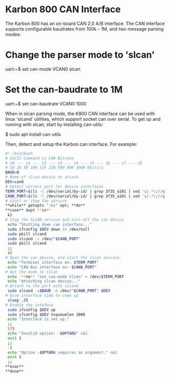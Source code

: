# Karbon 800 CAN Interface

The Karbon 800 has an on-board CAN 2.0 A/B interface. The CAN interface supports configurable baudrates from 100k – 1M, and two message parsing modes:

# Change the parser mode to 'slcan'
uart:~$ set can-mode VCAN0 slcan

# Set the can-baudrate to 1M
uart:~$ set can-baudrate VCAN0 1000

When in slcan parsing mode, the K800 CAN interface can be used with linux 'slcand' utilities, which support socket can over serial. To get up and running with slcan, start by installing can-utils:

$ sudo apt install can-utils

Then, detect and setup the Karbon can interface. For example:

```bash
#! /bin/bash
# ASCII Command vs CAN Bitrate
# s0 --- s1 --- s2 --- s3 --- s4 --- s5 --- s6 --- s7 --- s8
# 10 20 50 100 125 250 500 800 1000 Kbits/s
BAUD=8
# Name of slcan device to attach
DEV=can0
# Detect correct port for device interfaces
TERM_PORT=$(ls -l /dev/serial/by-id/ | grep 3f35_a101 | sed 's/.*\///g' | awk '{if(NR==2) print $0}')
CANB_PORT=$(ls -l /dev/serial/by-id/ | grep 3f35_a101 | sed 's/.*\///g' | awk '{if(NR==1) print $0}')
# Start or stop the service
**while** getopts ":ks" opt; **do**
**case** $opt **in**
 k)
# Stop the SLCAN service and turn off the can device
 echo "Shutting down can interface..."
 sudo ifconfig $DEV down 2> /dev/null
 sudo pkill slcand
 sudo slcand -c /dev/"$CANB_PORT"
 sudo pkill slcand
 ;;
 s)
# Open the can device, and start the slcan service.
 echo "Terminal interface on: $TERM_PORT"
 echo "CAN Bus interface on: $CANB_PORT"
# Set the mode to slcan
 echo -**ne** "set can-mode slcan" > /dev/$TERM_PORT
 echo "Attaching slcan device..."
# Attach to the port with slcand
 sudo slcand -s$BAUD -o /dev/"$CANB_PORT" $DEV
# Give interface time to come up
 sleep .25
# Enable the inteface
 sudo ifconfig $DEV up
 sudo ifconfig $DEV txqueuelen 1000
 echo "Interface is set up."
 ;;
 \?)
 echo "Invalid option: -$OPTARG" >&2
 exit 1
 ;;
 :)
 echo "Option -$OPTARG requires an argument." >&2
 exit 1
 ;;
**esac**
**done**